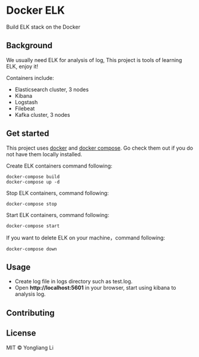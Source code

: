 # Docker ELK
Build ELK stack on the Docker

## Background
We usually need ELK for analysis of log, This project is tools of learning ELK, enjoy it!

Containers include:
+ Elasticsearch cluster, 3 nodes
+ Kibana 
+ Logstash 
+ Filebeat
+ Kafka cluster, 3 nodes

## Get started
This project uses [docker](https://docs.docker.com/install/) and [docker compose](https://docs.docker.com/compose/install/). 
Go check them out if you do not have them locally installed.

Create ELK containers command following:
``` shell
docker-compose build
docker-compose up -d
```

Stop ELK containers, command following:
``` shell
docker-compose stop
```

Start ELK containers, command following:
``` shell
docker-compose start
```

If you want to delete ELK on your machine，command following:
``` shell
docker-compose down
```

## Usage
+ Create log file in logs directory such as test.log.
+ Open **http://localhost:5601** in your browser, start using kibana to analysis log.

## Contributing

## License

MIT © Yongliang Li